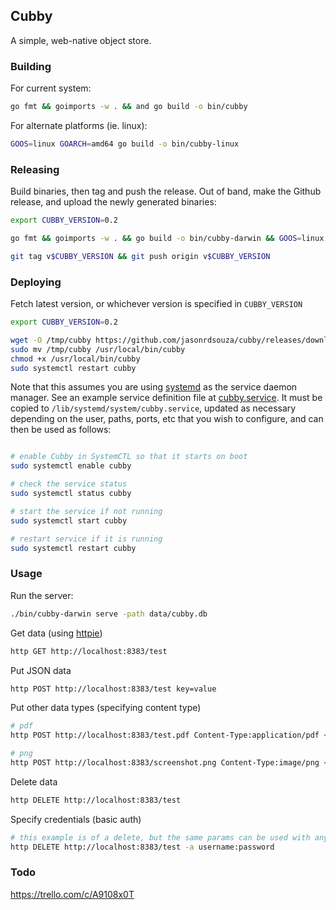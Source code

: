 ## Cubby
A simple, web-native object store.

### Building
For current system:
```bash
go fmt && goimports -w . && and go build -o bin/cubby
```

For alternate platforms (ie. linux):
```bash
GOOS=linux GOARCH=amd64 go build -o bin/cubby-linux
```

### Releasing
Build binaries, then tag and push the release. Out of band, make the Github release, and upload the newly generated binaries:
```bash
export CUBBY_VERSION=0.2

go fmt && goimports -w . && go build -o bin/cubby-darwin && GOOS=linux GOARCH=amd64 go build -o bin/cubby-linux

git tag v$CUBBY_VERSION && git push origin v$CUBBY_VERSION
```

### Deploying
Fetch latest version, or whichever version is specified in `CUBBY_VERSION`
```bash
export CUBBY_VERSION=0.2

wget -O /tmp/cubby https://github.com/jasonrdsouza/cubby/releases/download/v$CUBBY_VERSION/cubby-linux
sudo mv /tmp/cubby /usr/local/bin/cubby
chmod +x /usr/local/bin/cubby
sudo systemctl restart cubby
```

Note that this assumes you are using [systemd](https://en.wikipedia.org/wiki/Systemd) as the service daemon manager. See an example service definition file at [cubby.service](cubby.service). It must be copied to `/lib/systemd/system/cubby.service`, updated as necessary depending on the user, paths, ports, etc that you wish to configure, and can then be used as follows:

```bash

# enable Cubby in SystemCTL so that it starts on boot
sudo systemctl enable cubby

# check the service status
sudo systemctl status cubby

# start the service if not running
sudo systemctl start cubby

# restart service if it is running
sudo systemctl restart cubby
```


### Usage
Run the server:
```bash
./bin/cubby-darwin serve -path data/cubby.db
```

Get data (using [httpie](https://httpie.io/))
```bash
http GET http://localhost:8383/test
```

Put JSON data
```bash
http POST http://localhost:8383/test key=value
```

Put other data types (specifying content type)
```bash
# pdf
http POST http://localhost:8383/test.pdf Content-Type:application/pdf < ~/Downloads/test.pdf

# png
http POST http://localhost:8383/screenshot.png Content-Type:image/png < screenshot.png
```

Delete data
```bash
http DELETE http://localhost:8383/test
```

Specify credentials (basic auth)
```bash
# this example is of a delete, but the same params can be used with any HTTP verb
http DELETE http://localhost:8383/test -a username:password
```


### Todo
https://trello.com/c/A9108x0T

